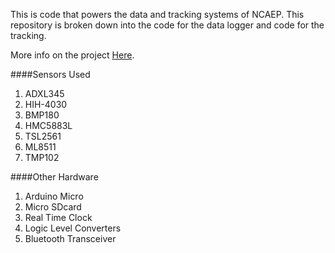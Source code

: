 This is code that powers the data and tracking systems of NCAEP. This repository is broken down into the code for the data logger and code for the tracking. 

More info on the project [Here](http://balloon.ncrobotics.me/).

####Sensors Used
1. ADXL345
2. HIH-4030
3. BMP180
4. HMC5883L
5. TSL2561
6. ML8511
7. TMP102

####Other Hardware
1. Arduino Micro
2. Micro SDcard
3. Real Time Clock
4. Logic Level Converters
5. Bluetooth Transceiver
